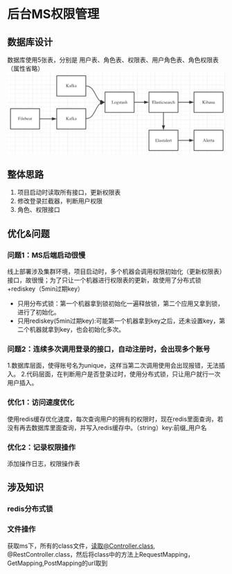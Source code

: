 # 后台MS权限管理
## 数据库设计
数据库使用5张表，分别是 用户表、角色表、权限表、用户角色表、角色权限表（属性省略）
![title](https://raw.githubusercontent.com/pallcard/noteImg/master/noteImg/2020/03/08/Screen%20Shot%202019-06-25%20at%2011.42.16%20AM-1583637023859.png?token=AHBYBJ3GYFIXXCLZQADJBHK6MRRF6)

## 整体思路
1. 项目启动时读取所有接口，更新权限表
2. 修改登录拦截器，判断用户权限
3. 角色、权限接口

## 优化&问题
### 问题1：MS后端启动很慢

线上部署涉及集群环境，项目启动时，多个机器会调用权限初始化（更新权限表）接口，故很慢；为了只让一个机器进行权限表的更新，故使用了分布式锁+rediskey（5min过期key）
* 只用分布式锁：第一个机器拿到锁初始化一遍释放锁，第二个应用又拿到锁，进行了初始化。
* 只用rediskey(5min过期key):可能第一个机器拿到key之后，还未设置key，第二个机器就拿到key，也会初始化多次。

### 问题2：连续多次调用登录的接口，自动注册时，会出现多个账号
1.数据库层面，使得账号名为unique，这样当第二次调用使用会出现报错，无法插入。
2.代码层面，在判断用户是否登录过时，使用分布式锁，只让用户就行一次用户插入。

### 优化1：访问速度优化
使用redis缓存优化速度，每次查询用户的拥有的权限时，现在redis里面查询，若没有再去数据库里面查询，并写入redis缓存中。（string）key:前缀_用户名

### 优化2：记录权限操作
添加操作日志，权限操作表

## 涉及知识

### redis分布式锁


### 文件操作
获取ms下，所有的class文件，读取@Controller.class, @RestController.class，然后将class中的方法上RequestMapping，GetMapping,PostMapping的url取到

